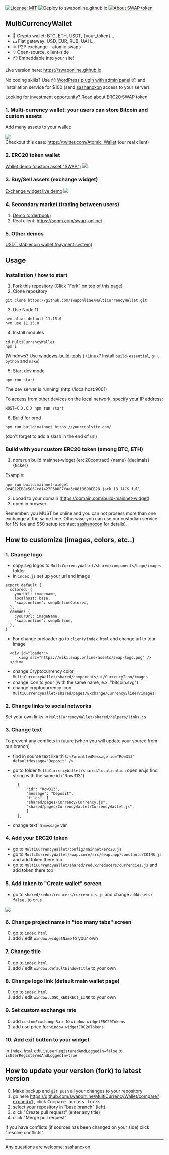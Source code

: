 ﻿[![License: MIT](https://img.shields.io/badge/License-MIT-green.svg)](LICENSE)
![Deploy to swaponline.github.io](https://github.com/swaponline/MultiCurrencyWallet/workflows/Deploy%20to%20swaponline.github.io/badge.svg)
[![About SWAP token](https://img.shields.io/badge/ERC20-SWAP-green)](https://github.com/swaponline/MultiCurrencyWallet/blob/master/docs/SWAPTOKEN.md)
  
## MultiCurrencyWallet
 
- 👛 Crypto wallet: BTC, ETН, USDT, {your_token}...
- 💵 Fiat gateway: USD, EUR, RUB, UAH...
- ⚛️ P2P exchange – atomic swaps
- 💡 Open-source, client-side
- 📦 Embeddable into your site!
 
Live version here: https://swaponline.github.io

No coding skills? Use :package: [WordPress plugin with admin panel](https://codecanyon.net/item/multicurrency-crypto-wallet-and-exchange-widgets-for-wordpress/23532064) :package: and installation service for $100 (send [sashanoxon](https://t.me/sashanoxon) access to your server).

Looking for investment opportunity? Read about [ERC20:SWAP token](https://github.com/swaponline/MultiCurrencyWallet/blob/master/docs/SWAPTOKEN.md) 

### 1. Multi-currency wallet: your users can store Bitcoin and custom assets
Add many assets to your wallet:

<img src="https://wallet.wpmix.net/codecanyon_description_3.jpg">

<br>
Checkout this case: <a href="https://twitter.com/Atomic_Wallet" target="_blank">https://twitter.com/Atomic_Wallet</a> (our real client)


### 2. ERC20 token wallet
<a href="https://generator.swaponline.site/livedemo/0x4E12EB8e506Ccd1427F6b8F7faa3e88fB698EB28/319aa913-4e84-483f-a0d1-8664a13f56b7/#/JACK-wallet">Wallet demo (custom asset "SWAP")</a>
<img src="https://generator.swaponline.site/generator/assets/img/example_wallet.png">


### 3. Buy/Sell assets (exchange widget)

<a href="https://generator.swaponline.site/livedemo/0x4E12EB8e506Ccd1427F6b8F7faa3e88fB698EB28/319aa913-4e84-483f-a0d1-8664a13f56b7/#/buy/btc-to-jack">Exchange widget live demo</a>
<img src="https://generator.swaponline.site/generator/assets/img/example_exchange.png">
<br>

### 4. Secondary market (trading between users)
1. <a href="https://swaponline.github.io/#/usdt-btc">Demo (orderbook)</a>
2. Real client: <a href="https://sonm.com/swap-online/">https://sonm.com/swap-online/</a>

### 5. Other demos
<a href="https://swaponline.github.io/#/usdt-wallet">USDT stablecoin wallet (payment system)</a>


## Usage

### Installation / how to start

1) Fork this repository (Click "Fork" on top of this page)
2) Clone repository
```
git clone https://github.com/swaponline/MultiCurrencyWallet.git
```
3) Use Node 11
```
nvm alias default 11.15.0
nvm use 11.15.0
```
4) Install modules
```
cd MultiCurrencyWallet
npm i
```
(Windows? Use [windows-build-tools](https://www.npmjs.com/package/windows-build-tools).)
(Linux? Install `build-essential`, `g++`, `python` and `make`)

5) Start dev mode
```
npm run start
```
The dev server is running! (http://localhost:9001)

To access from other devices on the local network, specify your IP address:
```
HOST=X.X.X.X npm run start
```

6) Build for prod
```
npm run build:mainnet https://yourcoolsite.com/
```
(don't forget to add a slash in the end of url)


### Build with your custom ERC20 token (among BTC, ETH)
1. npm run build:mainnet-widget {erc20contract} {name} {decimals} {ticker}

Example:
```
npm run build:mainnet-widget 0x4E12EB8e506Ccd1427F6b8F7faa3e88fB698EB28 jack 18 JACK full
```
2. upoad to your domain (https://domain.com/build-mainnet-widget)
3. open in browser

Remember: you MUST be online and you can not prosess more than one exchange at the same time. Otherwise you can use our custodian service for 1% fee and $50 setup (contact [sashanoxon](https://t.me/sashanoxon) for details).

## How to customize (images, colors, etc..)

### 1. Change logo
* copy svg logos to `MultiCurrencyWallet/shared/components/Logo/images` folder
* in `index.js` set up your url and image
```
export default {
  colored: {
    yourUrl: imagename,
    localhost: base,
    'swap.online': swapOnlineColored,
  },
  common: {
    сyourUrl: imageName,
    'swap.online': swapOnline,
  },
}
```
* For change preloader go to `client/index.html` and change url to tour image
```
  <div id="loader">
      <img src="https://wiki.swap.online/assets/swap-logo.png" />
  </div>
```
* change Cryptocurrency color `MultiCurrencyWallet/shared/components/ui/CurrencyIcon/images`
* change icon to your (with the same name, e.x. "bitcoin.svg") 
* change cryptocurrency icon  `MultiCurrencyWallet/shared/pages/Exchange/CurrencySlider/images`

### 2. Change links to social networks
Set your own links in `MultiCurrencyWallet/shared/helpers/links.js`

### 3. Change text
   To prevent any conflicts in future (when you will update your source from our branch)
   * find in sourse text like this:
        ``` <FormattedMessage id="Row313" defaultMessage="Deposit" />  ```

   * go to folder `MultiCurrencyWallet/shared/localisation`
     open en.js
     find string with the same id ("Row313")

      ```
        {
            "id": "Row313",
            "message": "Deposit",
            "files": [
            "shared/pages/Currency/Currency.js",
            "shared/pages/CurrencyWallet/CurrencyWallet.js",
            ]
        },
      ```

   * change text in `message` var

### 4. Add your ERC20 token

   * go to `MultiCurrencyWallet/config/mainnet/erc20.js`
   * go to `MultiCurrencyWallet/swap.core/src/swap.app/constants/COINS.js` and add token there too
   * go to `MultiCurrencyWallet/shared/redux/reducers/currencies.js` and add token there too

### 5. Add token to "Create wallet" screen

* go to `shared/redux/reducers/currencies.js` and change `addAssets: false,` to `true`

![](https://screenshots.wpmix.net/chrome_J9boBqgIfnB5OHeDUtnCYcZ3kPQ4oJtN.png)

### 6. Change project name in "too many tabs" screen
0. go to `index.html`
1. add / edit ```window.widgetName``` to your own

### 7. Change title
0. go to `index.html`
1. add / edit ```window.defaultWindowTitle``` to your own

### 8. Change logo link (default main wallet page)
0. go to `index.html`
1. add / edit ```window.LOGO_REDIRECT_LINK``` to your own

### 9. Set custom exchange rate
0. add ```customEcxchangeRate``` to ```window.widgetERC20Tokens```
1. add usd price for ```window.widgetERC20Tokens```

### 10. Add exit button to your widget
in `index.html` edit `isUserRegisteredAndLoggedIn=false` to `isUserRegisteredAndLoggedIn=true`



## How to update your version (fork) to latest version
0. Make backup and `git push` all your changes to your repository
1. go here https://github.com/swaponline/MultiCurrencyWallet/compare?expand=1 , click <kbd>Compare across forks</kbd>
2. select your repository in "base branch" (left)
3. click "Create pull request" (enter any title)
4. click "Merge pull request"

If you have conflicts (if sources has been changed on your side) click "resolve conflicts".

---

Any questions are welcome: [sashanoxon](https://t.me/sashanoxon)
